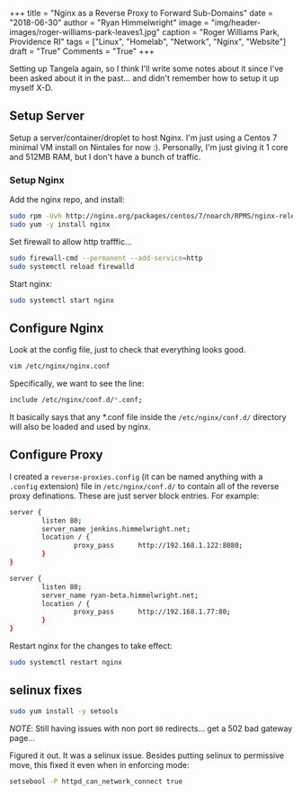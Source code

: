 +++
title   = "Nginx as a Reverse Proxy to Forward Sub-Domains"
date    = "2018-06-30"
author  = "Ryan Himmelwright"
image   = "img/header-images/roger-williams-park-leaves1.jpg"
caption = "Roger Williams Park, Providence RI"
tags    = ["Linux", "Homelab", "Network", "Nginx", "Website"]
draft   = "True"
Comments = "True"
+++

Setting up Tangela again, so I think I'll write some notes about it
since I've been asked about it in the past... and didn't remember how
to setup it up myself X-D.

<!--more-->

## Setup Server

Setup a server/container/droplet to host Nginx. I'm just using a
Centos 7 minimal VM install on Nintales for now :). Personally, I'm
just giving it 1 core and 512MB RAM, but I don't have a bunch of
traffic.

### Setup Nginx

Add the nginx repo, and install:

```bash
sudo rpm -Uvh http://nginx.org/packages/centos/7/noarch/RPMS/nginx-release-centos-7-0.el7.ngx.noarch.rpm
sudo yum -y install nginx
```
Set firewall to allow http trafffic...

```bash
sudo firewall-cmd --permanent --add-service=http
sudo systemctl reload firewalld
```

Start nginx:

```bash 
sudo systemctl start nginx
```

## Configure Nginx

Look at the config file, just to check that everything looks
good.

```bash
vim /etc/nginx/nginx.conf
```

Specifically, we want to see the line:

```bash 
include /etc/nginx/conf.d/*.conf;
```
It basically says that any *.conf file inside the `/etc/nginx/conf.d/`
directory will also be loaded and used by nginx. 

## Configure Proxy

I created a `reverse-proxies.config` (it can be named anything with a
`.config` extension) file in `/etc/nginx/conf.d/` to contain all of
the reverse proxy definations. These are just server block entries. For
example:

```bash
server {
        listen 80;
        server_name jenkins.himmelwright.net;
        location / {
                proxy_pass      http://192.168.1.122:8080;
        }
}

server {
        listen 80;
        server_name ryan-beta.himmelwright.net;
        location / {
                proxy_pass      http://192.168.1.77:80;
        }
}
```

Restart nginx for the changes to take effect:

```bash
sudo systemctl restart nginx
```

## selinux fixes

```bash 
sudo yum install -y setools
```

*NOTE*: Still having issues with non port `80` redirects... get a 502
bad gateway page...

Figured it out. It was a selinux issue. Besides putting selinux to
permissive move, this fixed it even when in enforcing mode:

```bash
setsebool -P httpd_can_network_connect true
```
